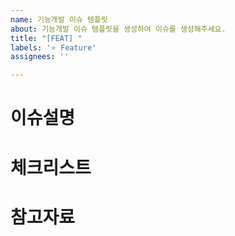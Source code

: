 ```yaml
---
name: 기능개발 이슈 템플릿
about: 기능개발 이슈 템플릿을 생성하여 이슈를 생성해주세요.
title: "[FEAT] "
labels: '⭐️ Feature'
assignees: ''

---
```


# 이슈설명

# 체크리스트

# 참고자료 
<!-- 가능하면 스크린샷을 넣어주세요 -->
